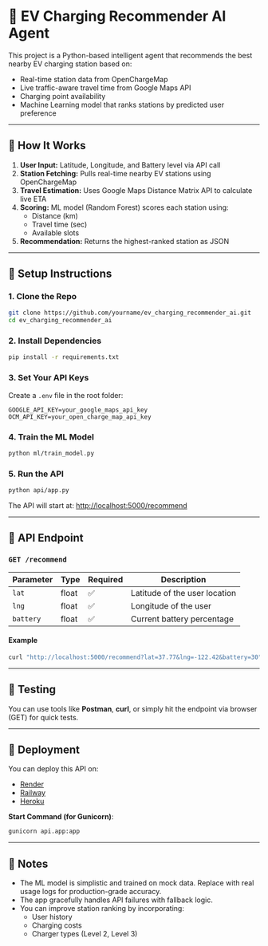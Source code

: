 
# 🔌 EV Charging Recommender AI Agent

This project is a Python-based intelligent agent that recommends the best nearby EV charging station based on:
- Real-time station data from OpenChargeMap
- Live traffic-aware travel time from Google Maps API
- Charging point availability
- Machine Learning model that ranks stations by predicted user preference

---

## 🧠 How It Works

1. **User Input:** Latitude, Longitude, and Battery level via API call
2. **Station Fetching:** Pulls real-time nearby EV stations using OpenChargeMap
3. **Travel Estimation:** Uses Google Maps Distance Matrix API to calculate live ETA
4. **Scoring:** ML model (Random Forest) scores each station using:
   - Distance (km)
   - Travel time (sec)
   - Available slots
5. **Recommendation:** Returns the highest-ranked station as JSON

---

## 🔧 Setup Instructions

### 1. Clone the Repo
```bash
git clone https://github.com/yourname/ev_charging_recommender_ai.git
cd ev_charging_recommender_ai
```

### 2. Install Dependencies
```bash
pip install -r requirements.txt
```

### 3. Set Your API Keys
Create a `.env` file in the root folder:
```env
GOOGLE_API_KEY=your_google_maps_api_key
OCM_API_KEY=your_open_charge_map_api_key
```

### 4. Train the ML Model
```bash
python ml/train_model.py
```

### 5. Run the API
```bash
python api/app.py
```

The API will start at: [http://localhost:5000/recommend](http://localhost:5000/recommend)

---

## 📡 API Endpoint

### `GET /recommend`

| Parameter | Type    | Required | Description                    |
|-----------|---------|----------|--------------------------------|
| `lat`     | float   | ✅       | Latitude of the user location |
| `lng`     | float   | ✅       | Longitude of the user         |
| `battery` | float   | ✅       | Current battery percentage    |

#### Example
```bash
curl "http://localhost:5000/recommend?lat=37.77&lng=-122.42&battery=30"
```

---

## 🧪 Testing

You can use tools like **Postman**, **curl**, or simply hit the endpoint via browser (GET) for quick tests.

---

## 🚀 Deployment

You can deploy this API on:
- [Render](https://render.com)
- [Railway](https://railway.app)
- [Heroku](https://heroku.com)

**Start Command (for Gunicorn)**:
```bash
gunicorn api.app:app
```

---

## 📌 Notes

- The ML model is simplistic and trained on mock data. Replace with real usage logs for production-grade accuracy.
- The app gracefully handles API failures with fallback logic.
- You can improve station ranking by incorporating:
  - User history
  - Charging costs
  - Charger types (Level 2, Level 3)

